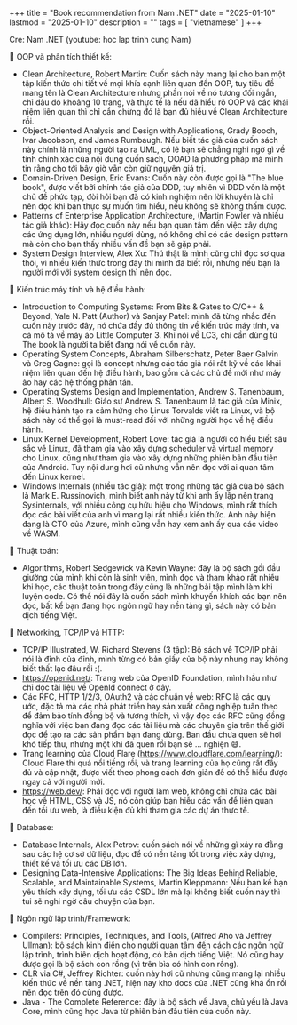+++
title = "Book recommendation from Nam .NET"
date = "2025-01-10"
lastmod = "2025-01-10"
description = ""
tags = [
  "vietnamese"
]
+++

Cre: Nam .NET (youtube: hoc lap trinh cung Nam)

<!-- more -->

📕 OOP và phân tích thiết kế:
- Clean Architecture, Robert Martin: Cuốn sách này mang lại cho bạn một tập kiến thức chi tiết về mọi khía cạnh liên quan đến OOP, tuy tiêu đề mang tên là Clean Architecture nhưng phần nói về nó tương đối ngắn, chỉ đâu đó khoảng 10 trang, và thực tế là nếu đã hiểu rõ OOP và các khái niệm liên quan thì chỉ cần chừng đó là bạn đủ hiểu về Clean Architecture rồi.
- Object-Oriented Analysis and Design with Applications, Grady Booch, Ivar Jacobson, and James Rumbaugh. Nếu biết tác giả của cuốn sách này chính là những người tạo ra UML, có lẽ bạn sẽ chẳng nghi ngờ gì về tính chính xác của nội dung cuốn sách, OOAD là phương pháp mà mình tin rằng cho tới bây giờ vẫn còn giữ nguyên giá trị.
- Domain-Driven Design, Eric Evans: Cuốn này còn được gọi là "The blue book", được viết bởi chính tác giả của DDD, tuy nhiên vì DDD vốn là một chủ đề phức tạp, đòi hỏi bạn đã có kinh nghiệm nên lời khuyên là chỉ nên đọc khi bạn thực sự muốn tìm hiểu, nếu không sẽ không thấm được.
- Patterns of Enterprise Application Architecture, (Martin Fowler và nhiều tác giả khác): Hãy đọc cuốn này nếu bạn quan tâm đến việc xây dựng các ứng dụng lớn, nhiều người dùng, nó không chỉ có các design pattern mà còn cho bạn thấy nhiều vấn đề bạn sẽ gặp phải.
- System Design Interview, Alex Xu: Thú thật là mình cũng chỉ đọc sơ qua thôi, vì nhiều kiến thức trong đây thì mình đã biết rồi, nhưng nếu bạn là người mới với system design thì nên đọc.

📕 Kiến trúc máy tính và hệ điều hành:
- Introduction to Computing Systems: From Bits & Gates to C/C++ & Beyond, Yale N. Patt (Author) và Sanjay Patel: mình đã từng nhắc đến cuốn này trước đây, nó chứa đầy đủ thông tin về kiến trúc máy tính, và cả mô tả về máy ảo Little Computer 3. Khi nói về LC3, chỉ cần dùng từ The book là người ta biết đang nói về cuốn này.
- Operating System Concepts, Abraham Silberschatz, Peter Baer Galvin và Greg Gagne: gọi là concept nhưng các tác giả nói rất kỹ về các khái niệm liên quan đến hệ điều hành, bao gồm cả các chủ đề mới như máy ảo hay các hệ thống phân tán.
- Operating Systems Design and Implementation, Andrew S. Tanenbaum, Albert S. Woodhull: Giáo sư Andrew S. Tanenbaum là tác giả của Minix, hệ điều hành tạo ra cảm hứng cho Linus Torvalds viết ra Linux, và bộ sách này có thể gọi là must-read đối với những người học về hệ điều hành.
- Linux Kernel Development, Robert Love: tác giả là người có hiểu biết sâu sắc về Linux, đã tham gia vào xây dựng scheduler và virtual memory cho Linux, cũng như tham gia vào xây dựng những phiên bản đầu tiên của Android. Tuy nội dung hơi cũ nhưng vẫn nên đọc với ai quan tâm đến Linux kernel.
- Windows Internals (nhiều tác giả): một trong những tác giả của bộ sách là Mark E. Russinovich, mình biết anh này từ khi anh ấy lập nên trang Sysinternals, với nhiều công cụ hữu hiệu cho Windows, mình rất thích đọc các bài viết của anh vì mang lại rất nhiều kiến thức. Anh này hiện đang là CTO của Azure, mình cũng vẫn hay xem anh ấy qua các video về WASM.

📕 Thuật toán:
- Algorithms, Robert Sedgewick và Kevin Wayne: đây là bộ sách gối đầu giường của mình khi còn là sinh viên, mình đọc và tham khảo rất nhiều khi học, các thuật toán trong đây cũng là những bài tập mình làm khi luyện code. Có thể nói đây là cuốn sách mình khuyến khích các bạn nên đọc, bất kể bạn đang học ngôn ngữ hay nền tảng gì, sách này có bản dịch tiếng Việt.
 
📕 Networking, TCP/IP và HTTP: 
- TCP/IP Illustrated, W. Richard Stevens (3 tập): Bộ sách về TCP/IP phải nói là đỉnh của đỉnh, mình từng có bản giấy của bộ này nhưng nay không biết thất lạc đâu rồi :(.
- https://openid.net/: Trang web của OpenID Foundation, mình hầu như chỉ đọc tài liệu về OpenId connect ở đây.
- Các RFC, HTTP 1/2/3, OAuth2 và các chuẩn về web: RFC là các quy ước, đặc tả mà các nhà phát triển hay sản xuất công nghiệp tuân theo để đảm bảo tính đồng bộ và tương thích, vì vậy đọc các RFC cũng đồng nghĩa với việc bạn đang đọc các tài liệu mà các chuyên gia trên thế giới đọc để tạo ra các sản phẩm bạn đang dùng. Ban đầu chưa quen sẽ hơi khó tiếp thu, nhưng một khi đã quen rồi bạn sẽ ... nghiện 😅.
- Trang learning của Cloud Flare (https://www.cloudflare.com/learning/): Cloud Flare thì quá nổi tiếng rồi, và trang learning của họ cũng rất đầy đủ và cập nhật, được viết theo phong cách đơn giản để có thể hiểu được ngay cả với người mới.
- https://web.dev/: Phải đọc với người làm web, không chỉ chứa các bài học về HTML, CSS và JS, nó còn giúp bạn hiểu các vấn đề liên quan đến tối ưu web, là điều kiện đủ khi tham gia các dự án thực tế.

📕 Database:
- Database Internals, Alex Petrov: cuốn sách nói về những gì xảy ra đằng sau các hệ cơ sở dữ liệu, đọc để có nền tảng tốt trong việc xây dựng, thiết kế và tối ưu các DB lớn.
- Designing Data-Intensive Applications: The Big Ideas Behind Reliable, Scalable, and Maintainable Systems, Martin Kleppmann: Nếu bạn kể bạn yêu thích xây dựng, tối ưu các CSDL lớn mà lại không biết cuốn này thì tui sẽ nghi ngờ câu chuyện của bạn.

📕 Ngôn ngữ lập trình/Framework:
- Compilers: Principles, Techniques, and Tools, (Alfred Aho và Jeffrey Ullman): bộ sách kinh điển cho người quan tâm đến cách các ngôn ngữ lập trình, trình biên dịch hoạt động, có bản dịch tiếng Việt. Nó cũng hay được gọi là bộ sách con rồng (vì trên bìa có hình con rồng).
- CLR via C#, Jeffrey Richter: cuốn này hơi cũ nhưng cũng mang lại nhiều kiến thức về nền tảng .NET, hiện nay kho docs của .NET cũng khá ổn rồi nên đọc trên đó cũng được.
- Java - The Complete Reference: đây là bộ sách về Java, chủ yếu là Java Core, mình cũng học Java từ phiên bản đầu tiên của cuốn này.
